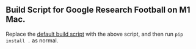 ## Build Script for Google Research Football on M1 Mac.
Replace the [default build script](https://github.com/google-research/football/blob/master/gfootball/build_game_engine.sh) with the above script, and then run `pip install .` as normal.
